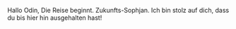 Hallo Odin,
Die Reise beginnt. 
Zukunfts-Sophjan. Ich bin stolz auf dich, dass du bis hier hin ausgehalten hast!